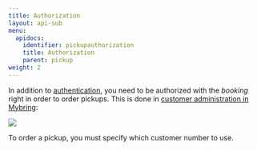 ```yaml
---
title: Authorization
layout: api-sub
menu:
  apidocs:
    identifier: pickupauthorization
    title: Authorization
    parent: pickup
weight: 2
---
```


In addition to [authentication](/api/#authentication), you need to be authorized with the _booking_ right in order to order pickups. This is done in [customer administration in Mybring](https://www.mybring.com/useradmin-external/users):

![](/images/authorization.png)

To order a pickup, you must specify which customer number to use.
